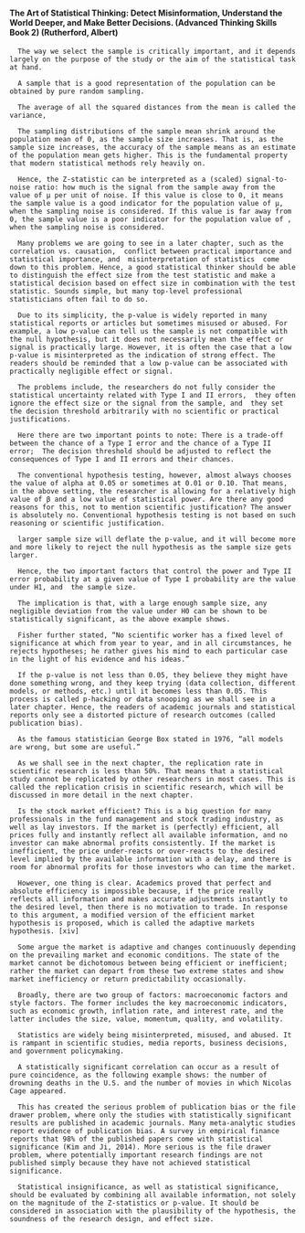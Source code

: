 #### The Art of Statistical Thinking: Detect Misinformation, Understand the World Deeper, and Make Better Decisions. (Advanced Thinking Skills Book 2) (Rutherford, Albert)
      The way we select the sample is critically important, and it depends largely on the purpose of the study or the aim of the statistical task at hand.

      A sample that is a good representation of the population can be obtained by pure random sampling.

      The average of all the squared distances from the mean is called the variance,

      The sampling distributions of the sample mean shrink around the population mean of 0, as the sample size increases. That is, as the sample size increases, the accuracy of the sample means as an estimate of the population mean gets higher. This is the fundamental property that modern statistical methods rely heavily on.

      Hence, the Z-statistic can be interpreted as a (scaled) signal-to-noise ratio: how much is the signal from the sample away from the value of μ per unit of noise. If this value is close to 0, it means the sample value is a good indicator for the population value of μ, when the sampling noise is considered. If this value is far away from 0, the sample value is a poor indicator for the population value of , when the sampling noise is considered.

      Many problems we are going to see in a later chapter, such as the correlation vs. causation,  conflict between practical importance and statistical importance, and  misinterpretation of statistics  come down to this problem. Hence, a good statistical thinker should be able to distinguish the effect size from the test statistic and make a statistical decision based on effect size in combination with the test statistic. Sounds simple, but many top-level professional statisticians often fail to do so.

      Due to its simplicity, the p-value is widely reported in many statistical reports or articles but sometimes misused or abused. For example, a low p-value can tell us the sample is not compatible with the null hypothesis, but it does not necessarily mean the effect or signal is practically large. However, it is often the case that a low p-value is misinterpreted as the indication of strong effect. The readers should be reminded that a low p-value can be associated with practically negligible effect or signal.

      The problems include, the researchers do not fully consider the statistical uncertainty related with Type I and II errors,  they often ignore the effect size or the signal from the sample, and  they set the decision threshold arbitrarily with no scientific or practical justifications.

      Here there are two important points to note: There is a trade-off between the chance of a Type I error and the chance of a Type II error;  The decision threshold should be adjusted to reflect the consequences of Type I and II errors and their chances.

      The conventional hypothesis testing, however, almost always chooses the value of alpha at 0.05 or sometimes at 0.01 or 0.10. That means, in the above setting, the researcher is allowing for a relatively high value of β and a low value of statistical power. Are there any good reasons for this, not to mention scientific justification? The answer is absolutely no. Conventional hypothesis testing is not based on such reasoning or scientific justification.

      larger sample size will deflate the p-value, and it will become more and more likely to reject the null hypothesis as the sample size gets larger.

      Hence, the two important factors that control the power and Type II error probability at a given value of Type I probability are the value under H1, and  the sample size.

      The implication is that, with a large enough sample size, any negligible deviation from the value under H0 can be shown to be statistically significant, as the above example shows.

      Fisher further stated, “No scientific worker has a fixed level of significance at which from year to year, and in all circumstances, he rejects hypotheses; he rather gives his mind to each particular case in the light of his evidence and his ideas.”

      If the p-value is not less than 0.05, they believe they might have done something wrong, and they keep trying (data collection, different models, or methods, etc.) until it becomes less than 0.05. This process is called p-hacking or data snooping as we shall see in a later chapter. Hence, the readers of academic journals and statistical reports only see a distorted picture of research outcomes (called publication bias).

      As the famous statistician George Box stated in 1976, “all models are wrong, but some are useful.”

      As we shall see in the next chapter, the replication rate in scientific research is less than 50%. That means that a statistical study cannot be replicated by other researchers in most cases. This is called the replication crisis in scientific research, which will be discussed in more detail in the next chapter.

      Is the stock market efficient? This is a big question for many professionals in the fund management and stock trading industry, as well as lay investors. If the market is (perfectly) efficient, all prices fully and instantly reflect all available information, and no investor can make abnormal profits consistently. If the market is inefficient, the price under-reacts or over-reacts to the desired level implied by the available information with a delay, and there is room for abnormal profits for those investors who can time the market.

      However, one thing is clear. Academics proved that perfect and absolute efficiency is impossible because, if the price really reflects all information and makes accurate adjustments instantly to the desired level, then there is no motivation to trade. In response to this argument, a modified version of the efficient market hypothesis is proposed, which is called the adaptive markets hypothesis. [xiv]

      Some argue the market is adaptive and changes continuously depending on the prevailing market and economic conditions. The state of the market cannot be dichotomous between being efficient or inefficient; rather the market can depart from these two extreme states and show market inefficiency or return predictability occasionally.

      Broadly, there are two group of factors: macroeconomic factors and style factors. The former includes the key macroeconomic indicators, such as economic growth, inflation rate, and interest rate, and the latter includes the size, value, momentum, quality, and volatility.

      Statistics are widely being misinterpreted, misused, and abused. It is rampant in scientific studies, media reports, business decisions, and government policymaking.

      A statistically significant correlation can occur as a result of pure coincidence, as the following example shows: the number of drowning deaths in the U.S. and the number of movies in which Nicolas Cage appeared.

      This has created the serious problem of publication bias or the file drawer problem, where only the studies with statistically significant results are published in academic journals. Many meta-analytic studies report evidence of publication bias. A survey in empirical finance reports that 98% of the published papers come with statistical significance (Kim and Ji, 2014). More serious is the file drawer problem, where potentially important research findings are not published simply because they have not achieved statistical significance.

      Statistical insignificance, as well as statistical significance, should be evaluated by combining all available information, not solely on the magnitude of the Z-statistics or p-value. It should be considered in association with the plausibility of the hypothesis, the soundness of the research design, and effect size.


